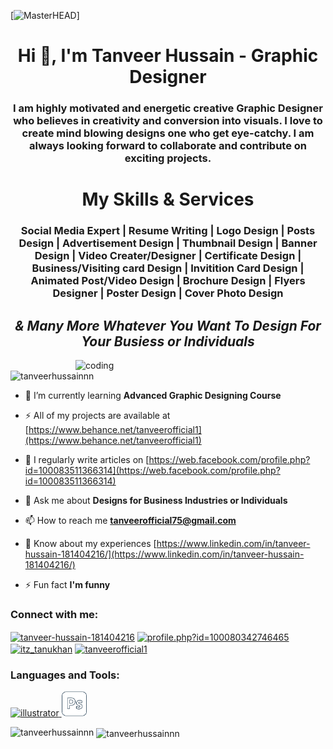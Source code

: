 [![MasterHEAD](https://99designs-blog.imgix.net/blog/wp-content/uploads/2016/08/Untitled-1.gif?auto=format&q=60&fit=max&w=930)]
<h1 align="center"><b>Hi 👋, I'm Tanveer Hussain - Graphic Designer</b></h1>
<h3 align="center">I am highly motivated and energetic creative Graphic Designer who believes in creativity and conversion into visuals. I love to create mind blowing designs one who get eye-catchy. I am always looking forward to collaborate and contribute on exciting projects.</h3>

<h1 align="center"><b>My Skills & Services</b></h1>
<h3 align="center"> Social Media Expert | Resume Writing | Logo Design | Posts Design | Advertisement Design | Thumbnail Design | Banner Design | Video Creater/Designer | Certificate Design | Business/Visiting card Design | Invitition Card Design | Animated Post/Video Design | Brochure Design | Flyers Designer | Poster Design | Cover Photo Design </h3>
<h2 align="center"><b><i>& Many More Whatever You Want To Design For Your Busiess or Individuals</b></i></h2>

<img align="right" alt="coding" width="400" src="https://img.freepik.com/free-vector/design-tools-concept-illustration_114360-1227.jpg">

<p align="left"> <img src="https://komarev.com/ghpvc/?username=tanveerhussainnn&label=Profile%20views&color=0e75b6&style=flat" alt="tanveerhussainnn" /> </p>


- 🌱 I’m currently learning **Advanced Graphic Designing Course**

- ⚡ All of my projects are available at [https://www.behance.net/tanveerofficial1](https://www.behance.net/tanveerofficial1)

- 📝 I regularly write articles on [https://web.facebook.com/profile.php?id=100083511366314](https://web.facebook.com/profile.php?id=100083511366314)

- 💬 Ask me about **Designs for Business Industries or Individuals**

- 📫 How to reach me **tanveerofficial75@gmail.com**

- 📄 Know about my experiences [https://www.linkedin.com/in/tanveer-hussain-181404216/](https://www.linkedin.com/in/tanveer-hussain-181404216/)

- ⚡ Fun fact **I'm funny**

<h3 align="left">Connect with me:</h3>
<p align="left">
<a href="https://linkedin.com/in/tanveer-hussain-181404216" target="blank"><img align="center" src="https://raw.githubusercontent.com/rahuldkjain/github-profile-readme-generator/master/src/images/icons/Social/linked-in-alt.svg" alt="tanveer-hussain-181404216" height="30" width="40" /></a>
<a href="https://fb.com/profile.php?id=100080342746465" target="blank"><img align="center" src="https://raw.githubusercontent.com/rahuldkjain/github-profile-readme-generator/master/src/images/icons/Social/facebook.svg" alt="profile.php?id=100080342746465" height="30" width="40" /></a>
<a href="https://instagram.com/itz_tanukhan" target="blank"><img align="center" src="https://raw.githubusercontent.com/rahuldkjain/github-profile-readme-generator/master/src/images/icons/Social/instagram.svg" alt="itz_tanukhan" height="30" width="40" /></a>
<a href="https://www.behance.net/tanveerofficial1" target="blank"><img align="center" src="https://raw.githubusercontent.com/rahuldkjain/github-profile-readme-generator/master/src/images/icons/Social/behance.svg" alt="tanveerofficial1" height="30" width="40" /></a>
</p>

<h3 align="left">Languages and Tools:</h3>
<p align="left"> <a href="https://www.adobe.com/in/products/illustrator.html" target="_blank" rel="noreferrer"> <img src="https://www.vectorlogo.zone/logos/adobe_illustrator/adobe_illustrator-icon.svg" alt="illustrator" width="40" height="40"/> </a> <a href="https://www.photoshop.com/en" target="_blank" rel="noreferrer"> <img src="https://raw.githubusercontent.com/devicons/devicon/master/icons/photoshop/photoshop-line.svg" alt="photoshop" width="40" height="40"/> </a> </p>

<p><img align="left" src="https://github-readme-stats.vercel.app/api/top-langs?username=tanveerhussainnn&show_icons=true&locale=en&layout=compact" alt="tanveerhussainnn" /></p>

<p>&nbsp;<img align="center" src="https://github-readme-stats.vercel.app/api?username=tanveerhussainnn&show_icons=true&locale=en" alt="tanveerhussainnn" /></p>
